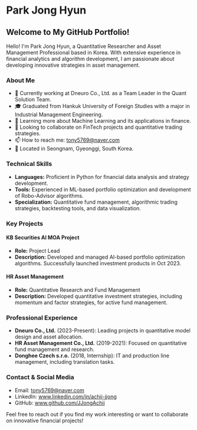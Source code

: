 # Park Jong Hyun

## Welcome to My GitHub Portfolio!

Hello! I'm Park Jong Hyun, a Quantitative Researcher and Asset Management Professional based in Korea. With extensive experience in financial analytics and algorithm development, I am passionate about developing innovative strategies in asset management.

### About Me

- 🏢 Currently working at Dneuro Co., Ltd. as a Team Leader in the Quant Solution Team.
- 🎓 Graduated from Hankuk University of Foreign Studies with a major in Industrial Management Engineering.
- 🌱 Learning more about Machine Learning and its applications in finance.
- 👯 Looking to collaborate on FinTech projects and quantitative trading strategies.
- 📫 How to reach me: tony5769@naver.com
- 📍 Located in Seongnam, Gyeonggi, South Korea.

### Technical Skills

- **Languages:** Proficient in Python for financial data analysis and strategy development.
- **Tools:** Experienced in ML-based portfolio optimization and development of Robo-Advisor algorithms.
- **Specialization:** Quantitative fund management, algorithmic trading strategies, backtesting tools, and data visualization.

### Key Projects

#### KB Securities AI MOA Project
- **Role:** Project Lead
- **Description:** Developed and managed AI-based portfolio optimization algorithms. Successfully launched investment products in Oct 2023.

#### HR Asset Management
- **Role:** Quantitative Research and Fund Management
- **Description:** Developed quantitative investment strategies, including momentum and factor strategies, for active fund management.

### Professional Experience

- **Dneuro Co., Ltd.** (2023-Present): Leading projects in quantitative model design and asset allocation.
- **HR Asset Management Co., Ltd.** (2019-2021): Focused on quantitative fund management and research.
- **Donghee Czech s.r.o.** (2018, Internship): IT and production line management, including translation tasks.

### Contact & Social Media

- Email: tony5769@naver.com
- LinkedIn: www.linkedin.com/in/achii-jjong
- GitHub: www.github.com/JJongAchii

Feel free to reach out if you find my work interesting or want to collaborate on innovative financial projects!
